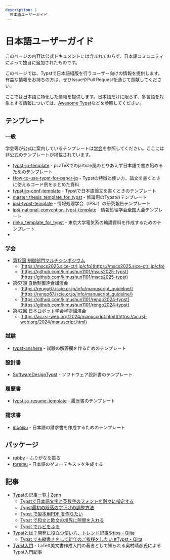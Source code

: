 ```yaml
---
description: |
  日本語ユーザーガイド
---
```


# 日本語ユーザーガイド

<div class="info-box">
  <p>このページの内容は公式ドキュメントには含まれておらず、日本語コミュニティによって独自に追加されたものです。</p>
</div>

このページでは、Typstで日本語組版を行うユーザー向けの情報を提供します。有益な情報をお持ちの方は、ぜひIssueやPull Requestを通じて貢献してください。

ここでは日本語に特化した情報を提供します。日本語だけに限らず、多言語を対象とする情報については、[Awesome Typst](https://github.com/qjcg/awesome-typst)などを参照してください。

## テンプレート

### 一般

学会等が公式に案内しているテンプレートは[学会](#学会)を参照してください。ここには非公式のテンプレートが掲載されています。

- [typst-jp-template](https://github.com/satshi/typst-jp-template) - pLaTeXでのjarticle風のとりあえず日本語で書き始めるためのテンプレート
- [How-to-use-typst-for-paper-jp](https://github.com/kimushun1101/How-to-use-typst-for-paper-jp) - Typstの特徴と使い方、論文を書くときに使えるコード例をまとめた資料
- [typst-jp-conf-template](https://github.com/kimushun1101/typst-jp-conf-template) - Typstで日本語論文を書くときのテンプレート
- [master_thesis_template_for_typst](https://github.com/ut-khanlab/master_thesis_template_for_typst) - 修論用のTypstのテンプレート
- [ipsj-typst-template](https://github.com/mkpoli/ipsj-typst-template) - 情報処理学会（IPSJ）の研究報告テンプレート
- [ipsj-national-convention-typst-template](https://github.com/kajiLabTeam/ipsj-national-convention-typst-template) - 情報処理学会全国大会テンプレート
- [rinko_template_for_typst](https://github.com/hamataku/rinko_template_for_typst) - 東京大学電気系の輪講資料を作成するためのテンプレート
-

### 学会

- [第12回 制御部門マルチシンポジウム](https://mscs2025.sice-ctrl.jp/)
  - [https://mscs2025.sice-ctrl.jp/cfp](https://mscs2025.sice-ctrl.jp/cfp)
  - [https://github.com/kimushun1101/mscs2025-typst](https://github.com/kimushun1101/mscs2025-typst)
- [第67回 自動制御連合講演会](https://rengo67.iscie.or.jp/)
  - [https://rengo67.iscie.or.jp/info/manuscript_guidelne/](https://rengo67.iscie.or.jp/info/manuscript_guidelne/)
  - [https://github.com/kimushun1101/rengo2024-typst](https://github.com/kimushun1101/rengo2024-typst)
- [第42回 日本ロボット学会学術講演会](https://ac.rsj-web.org/2024/)
  - [https://ac.rsj-web.org/2024/manuscript.html](https://ac.rsj-web.org/2024/manuscript.html)

### 試験

- [typst-anshere](https://github.com/1STEP621/typst-anshere) - 試験の解答欄を作るためのテンプレート

### 設計書

- [SoftwareDesignTypst](https://github.com/ctenopoma/SoftwareDesignTypst) - ソフトウェア設計書のテンプレート

### 履歴書

- [typst-ja-resume-template](https://github.com/Nikudanngo/typst-ja-resume-template) - 履歴書のテンプレート

### 請求書

- [inboisu](https://github.com/mkpoli/typst-inboisu) - 日本語の請求書を作成するためのテンプレート

## パッケージ

- [rubby](https://typst.app/universe/package/rubby) - ふりがなを振る
- [roremu](https://typst.app/universe/package/roremu) - 日本語のダミーテキストを生成する

## 記事

- [Typstの記事一覧 | Zenn](https://zenn.dev/topics/typst)
  - [Typstで日本語文字と英数字のフォントを別々に指定する](https://zenn.dev/mkpoli/articles/6234c1d2a595bd)
  - [Typst最初の段落の字下げの調整方法](https://zenn.dev/mkpoli/articles/34a5ea47468979)
  - [Typst で製本用PDF を作りたい](https://zenn.dev/nabetani/articles/c8deca489b4880)
  - [Typst で和文と欧文の境界に隙間を入れる](https://zenn.dev/saito_atsushi/articles/db7e458fd3f49f)
  - [Typst でルビをふる](https://zenn.dev/saito_atsushi/articles/ff9490458570e1)
- [Typstとは？開発に役立つ使い方、トレンド記事やtips - Qiita](https://qiita.com/tags/typst)
  - [Typst でも縦書きをして新年のご挨拶をしたい #Typst - Qiita](https://qiita.com/Yarakashi_Kikohshi/items/c3eeabfe918d2850abc0)
- [Typst入門](https://okumuralab.org/~okumura/misc/241111.html) - LaTeX美文書作成入門の著者として知られる奥村晴彦氏によるTypst入門記事
